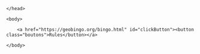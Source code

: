 <html>
    <head>
        <meta charset = "utf-8">
        <meta http-equiv="refresh" content="2;url=http://www.example.com/" />
        <link href = "style.css" rel = "stylesheet">
<style>

a {
    text-align:center;
}
    
button {
    width:50%;
    height:30%;
}

</style>    

    </head>
    
    <body>

        <a href="https://geobingo.org/bingo.html" id="clickButton"><button class="boutons">Rules</button></a>
        
    </body>
</html>

